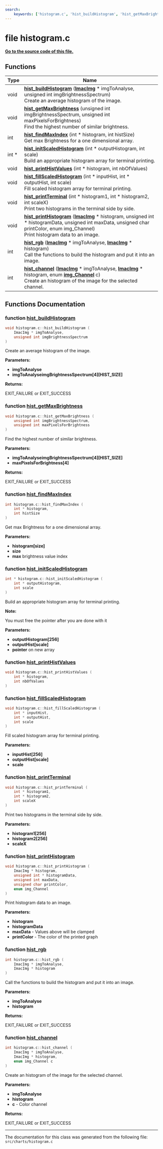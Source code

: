 ```yaml
---
search:
    keywords: ['histogram.c', 'hist_buildHistogram', 'hist_getMaxBrightness', 'hist_findMaxIndex', 'hist_initScaledHistogram', 'hist_printHistValues', 'hist_fillScaledHistogram', 'hist_printTerminal', 'hist_printHistogram', 'hist_rgb', 'hist_channel']
---
```


# file histogram.c

**[Go to the source code of this file.](histogram_8c_source.md)**
## Functions

|Type|Name|
|-----|-----|
|void|[**hist\_buildHistogram**](histogram_8c.md#1ab6d87d3caa3bfce76deaa99a1c907973) (**[ImacImg](struct_imac_img.md)** \* imgToAnalyse, unsigned int imgBrightnessSpectrum) <br>Create an average histogram of the image. |
|void|[**hist\_getMaxBrightness**](histogram_8c.md#1a602822d92208e7235fcf729e3703e695) (unsigned int imgBrightnessSpectrum, unsigned int maxPixelsForBrightness) <br>Find the highest number of similar brightness. |
|int|[**hist\_findMaxIndex**](histogram_8c.md#1a79b4b9e16fbf6ff8b207ebfef9d716a5) (int \* histogram, int histSize) <br>Get max Brightness for a one dimensional array. |
|int \*|[**hist\_initScaledHistogram**](histogram_8c.md#1a794246c2fa95f213746d6b3e78c8078d) (int \* outputHistogram, int scale) <br>Build an appropriate histogram array for terminal printing. |
|void|[**hist\_printHistValues**](histogram_8c.md#1aa30e6d9a0135a2c066a8c92321d814a7) (int \* histogram, int nbOfValues) |
|void|[**hist\_fillScaledHistogram**](histogram_8c.md#1a600e60209c74c3af0c87c5ada28b39ed) (int \* inputHist, int \* outputHist, int scale) <br>Fill scaled histogram array for terminal printing. |
|void|[**hist\_printTerminal**](histogram_8c.md#1a57f8f4f4e17443590242f0bb20ebd0ce) (int \* histogram1, int \* histogram2, int scaleX) <br>Print two histograms in the terminal side by side. |
|void|[**hist\_printHistogram**](histogram_8c.md#1ae749819437144ee6647a7a3a4e4c783f) (**[ImacImg](struct_imac_img.md)** \* histogram, unsigned int \* histogramData, unsigned int maxData, unsigned char printColor, enum img\_Channel) <br>Print histogram data to an image. |
|int|[**hist\_rgb**](histogram_8c.md#1ac105ae4488bceef5a6605623f10127b0) (**[ImacImg](struct_imac_img.md)** \* imgToAnalyse, **[ImacImg](struct_imac_img.md)** \* histogram) <br>Call the functions to build the histogram and put it into an image. |
|int|[**hist\_channel**](histogram_8c.md#1aa267d89fe34827b53a308944293861bc) (**[ImacImg](struct_imac_img.md)** \* imgToAnalyse, **[ImacImg](struct_imac_img.md)** \* histogram, enum **[img\_Channel](imac-img_8h.md#1a415ca2e37928df0e87062550612407a1)** c) <br>Create an histogram of the image for the selected channel. |


## Functions Documentation

### function <a id="1ab6d87d3caa3bfce76deaa99a1c907973" href="#1ab6d87d3caa3bfce76deaa99a1c907973">hist\_buildHistogram</a>

```cpp
void histogram.c::hist_buildHistogram (
    ImacImg * imgToAnalyse,
    unsigned int imgBrightnessSpectrum
)
```

Create an average histogram of the image. 



**Parameters:**


* **imgToAnalyse** 
* **imgToAnalyseimgBrightnessSpectrum[4][HIST\_SIZE]** 



**Returns:**

EXIT\_FAILURE or EXIT\_SUCCESS 




### function <a id="1a602822d92208e7235fcf729e3703e695" href="#1a602822d92208e7235fcf729e3703e695">hist\_getMaxBrightness</a>

```cpp
void histogram.c::hist_getMaxBrightness (
    unsigned int imgBrightnessSpectrum,
    unsigned int maxPixelsForBrightness
)
```

Find the highest number of similar brightness. 



**Parameters:**


* **imgToAnalyseimgBrightnessSpectrum[4][HIST\_SIZE]** 
* **maxPixelsForBrightness[4]** 



**Returns:**

EXIT\_FAILURE or EXIT\_SUCCESS 




### function <a id="1a79b4b9e16fbf6ff8b207ebfef9d716a5" href="#1a79b4b9e16fbf6ff8b207ebfef9d716a5">hist\_findMaxIndex</a>

```cpp
int histogram.c::hist_findMaxIndex (
    int * histogram,
    int histSize
)
```

Get max Brightness for a one dimensional array. 



**Parameters:**


* **histogram[size]** 
* **size** 
* **max** brightness value index 



### function <a id="1a794246c2fa95f213746d6b3e78c8078d" href="#1a794246c2fa95f213746d6b3e78c8078d">hist\_initScaledHistogram</a>

```cpp
int * histogram.c::hist_initScaledHistogram (
    int * outputHistogram,
    int scale
)
```

Build an appropriate histogram array for terminal printing. 



**Note:**

You must free the pointer after you are done with it




**Parameters:**


* **outputHistogram[256]** 
* **outputHist[scale]** 
* **pointer** on new array 



### function <a id="1aa30e6d9a0135a2c066a8c92321d814a7" href="#1aa30e6d9a0135a2c066a8c92321d814a7">hist\_printHistValues</a>

```cpp
void histogram.c::hist_printHistValues (
    int * histogram,
    int nbOfValues
)
```



### function <a id="1a600e60209c74c3af0c87c5ada28b39ed" href="#1a600e60209c74c3af0c87c5ada28b39ed">hist\_fillScaledHistogram</a>

```cpp
void histogram.c::hist_fillScaledHistogram (
    int * inputHist,
    int * outputHist,
    int scale
)
```

Fill scaled histogram array for terminal printing. 



**Parameters:**


* **inputHist[256]** 
* **outputHist[scale]** 
* **scale** 



### function <a id="1a57f8f4f4e17443590242f0bb20ebd0ce" href="#1a57f8f4f4e17443590242f0bb20ebd0ce">hist\_printTerminal</a>

```cpp
void histogram.c::hist_printTerminal (
    int * histogram1,
    int * histogram2,
    int scaleX
)
```

Print two histograms in the terminal side by side. 



**Parameters:**


* **histogram1[256]** 
* **histogram2[256]** 
* **scaleX** 



### function <a id="1ae749819437144ee6647a7a3a4e4c783f" href="#1ae749819437144ee6647a7a3a4e4c783f">hist\_printHistogram</a>

```cpp
void histogram.c::hist_printHistogram (
    ImacImg * histogram,
    unsigned int * histogramData,
    unsigned int maxData,
    unsigned char printColor,
    enum img_Channel
)
```

Print histogram data to an image. 



**Parameters:**


* **histogram** 
* **histogramData** 
* **maxData** - Values above will be clamped 
* **printColor** - The color of the printed graph 



### function <a id="1ac105ae4488bceef5a6605623f10127b0" href="#1ac105ae4488bceef5a6605623f10127b0">hist\_rgb</a>

```cpp
int histogram.c::hist_rgb (
    ImacImg * imgToAnalyse,
    ImacImg * histogram
)
```

Call the functions to build the histogram and put it into an image. 



**Parameters:**


* **imgToAnalyse** 
* **histogram** 



**Returns:**

EXIT\_FAILURE or EXIT\_SUCCESS 




### function <a id="1aa267d89fe34827b53a308944293861bc" href="#1aa267d89fe34827b53a308944293861bc">hist\_channel</a>

```cpp
int histogram.c::hist_channel (
    ImacImg * imgToAnalyse,
    ImacImg * histogram,
    enum img_Channel c
)
```

Create an histogram of the image for the selected channel. 



**Parameters:**


* **imgToAnalyse** 
* **histogram** 
* **c** - Color channel 



**Returns:**

EXIT\_FAILURE or EXIT\_SUCCESS 






----------------------------------------
The documentation for this class was generated from the following file: `src/charts/histogram.c`
